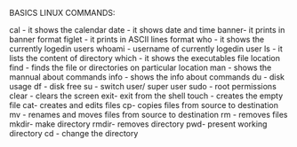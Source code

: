 BASICS LINUX COMMANDS:

cal - it shows the calendar 
date - it shows date and time 
banner- it prints in banner format 
figlet - it prints in ASCII lines format 
who - it shows the currently logedin users 
whoami - username of currently logedin user 
ls - it lists the content of directory 
which - it shows the executables file location 
find - finds the file or directories on particular location 
man - shows the mannual about commands 
info - shows the info about commands 
du - disk usage 
df - disk free 
su - switch user/ super user 
sudo - root permissions 
clear - clears the screen 
exit- exit from the shell 
touch - creates the empty file 
cat- creates and edits files 
cp- copies files from source to destination 
mv - renames and moves files from source to destination 
rm - removes files 
mkdir- make directory 
rmdir- removes directory 
pwd- present working directory 
cd - change the directory
